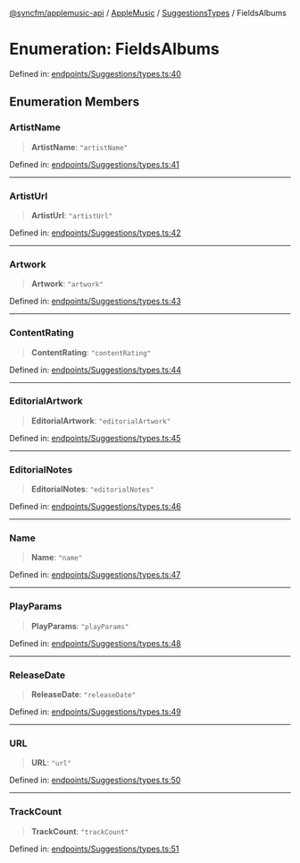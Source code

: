 [@syncfm/applemusic-api](../../../../../../globals.md) / [AppleMusic](../../../index.md) / [SuggestionsTypes](../index.md) / FieldsAlbums

# Enumeration: FieldsAlbums

Defined in: [endpoints/Suggestions/types.ts:40](https://github.com/sync-fm/applemusic-api/blob/9471caba6a6b5bc92263ffc6e5d9c04672ec1f7f/src/endpoints/Suggestions/types.ts#L40)

## Enumeration Members

### ArtistName

> **ArtistName**: `"artistName"`

Defined in: [endpoints/Suggestions/types.ts:41](https://github.com/sync-fm/applemusic-api/blob/9471caba6a6b5bc92263ffc6e5d9c04672ec1f7f/src/endpoints/Suggestions/types.ts#L41)

***

### ArtistUrl

> **ArtistUrl**: `"artistUrl"`

Defined in: [endpoints/Suggestions/types.ts:42](https://github.com/sync-fm/applemusic-api/blob/9471caba6a6b5bc92263ffc6e5d9c04672ec1f7f/src/endpoints/Suggestions/types.ts#L42)

***

### Artwork

> **Artwork**: `"artwork"`

Defined in: [endpoints/Suggestions/types.ts:43](https://github.com/sync-fm/applemusic-api/blob/9471caba6a6b5bc92263ffc6e5d9c04672ec1f7f/src/endpoints/Suggestions/types.ts#L43)

***

### ContentRating

> **ContentRating**: `"contentRating"`

Defined in: [endpoints/Suggestions/types.ts:44](https://github.com/sync-fm/applemusic-api/blob/9471caba6a6b5bc92263ffc6e5d9c04672ec1f7f/src/endpoints/Suggestions/types.ts#L44)

***

### EditorialArtwork

> **EditorialArtwork**: `"editorialArtwork"`

Defined in: [endpoints/Suggestions/types.ts:45](https://github.com/sync-fm/applemusic-api/blob/9471caba6a6b5bc92263ffc6e5d9c04672ec1f7f/src/endpoints/Suggestions/types.ts#L45)

***

### EditorialNotes

> **EditorialNotes**: `"editorialNotes"`

Defined in: [endpoints/Suggestions/types.ts:46](https://github.com/sync-fm/applemusic-api/blob/9471caba6a6b5bc92263ffc6e5d9c04672ec1f7f/src/endpoints/Suggestions/types.ts#L46)

***

### Name

> **Name**: `"name"`

Defined in: [endpoints/Suggestions/types.ts:47](https://github.com/sync-fm/applemusic-api/blob/9471caba6a6b5bc92263ffc6e5d9c04672ec1f7f/src/endpoints/Suggestions/types.ts#L47)

***

### PlayParams

> **PlayParams**: `"playParams"`

Defined in: [endpoints/Suggestions/types.ts:48](https://github.com/sync-fm/applemusic-api/blob/9471caba6a6b5bc92263ffc6e5d9c04672ec1f7f/src/endpoints/Suggestions/types.ts#L48)

***

### ReleaseDate

> **ReleaseDate**: `"releaseDate"`

Defined in: [endpoints/Suggestions/types.ts:49](https://github.com/sync-fm/applemusic-api/blob/9471caba6a6b5bc92263ffc6e5d9c04672ec1f7f/src/endpoints/Suggestions/types.ts#L49)

***

### URL

> **URL**: `"url"`

Defined in: [endpoints/Suggestions/types.ts:50](https://github.com/sync-fm/applemusic-api/blob/9471caba6a6b5bc92263ffc6e5d9c04672ec1f7f/src/endpoints/Suggestions/types.ts#L50)

***

### TrackCount

> **TrackCount**: `"trackCount"`

Defined in: [endpoints/Suggestions/types.ts:51](https://github.com/sync-fm/applemusic-api/blob/9471caba6a6b5bc92263ffc6e5d9c04672ec1f7f/src/endpoints/Suggestions/types.ts#L51)
